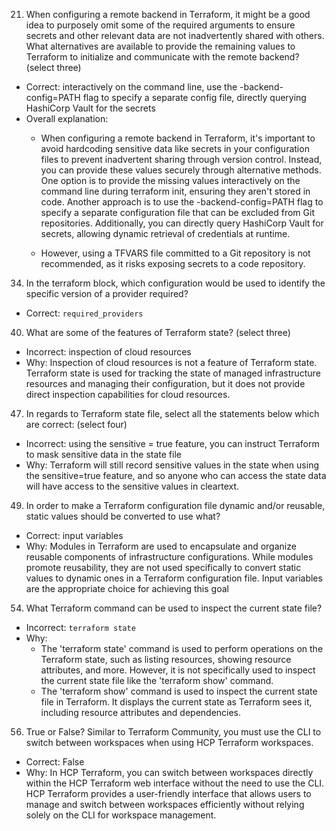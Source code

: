 21. When configuring a remote backend in Terraform, it might be a good idea to purposely omit some of the required arguments to ensure secrets and other relevant data are not inadvertently shared with others. What alternatives are available to provide the remaining values to Terraform to initialize and communicate with the remote backend? (select three)

- Correct: interactively on the command line, use the -backend-config=PATH flag to specify a separate config file, directly querying HashiCorp Vault for the secrets
- Overall explanation:
    - When configuring a remote backend in Terraform, it's important to avoid hardcoding sensitive data like secrets in your configuration files to prevent inadvertent sharing through version control. Instead, you can provide these values securely through alternative methods. One option is to provide the missing values interactively on the command line during terraform init, ensuring they aren't stored in code. Another approach is to use the -backend-config=PATH flag to specify a separate configuration file that can be excluded from Git repositories. Additionally, you can directly query HashiCorp Vault for secrets, allowing dynamic retrieval of credentials at runtime.

    - However, using a TFVARS file committed to a Git repository is not recommended, as it risks exposing secrets to a code repository.

34. In the terraform block, which configuration would be used to identify the specific version of a provider required?
- Correct: `required_providers`

40. What are some of the features of Terraform state? (select three)
- Incorrect: inspection of cloud resources
- Why: Inspection of cloud resources is not a feature of Terraform state. Terraform state is used for tracking the state of managed infrastructure resources and managing their configuration, but it does not provide direct inspection capabilities for cloud resources.

47. In regards to Terraform state file, select all the statements below which are correct: (select four)
- Incorrect: using the sensitive = true feature, you can instruct Terraform to mask sensitive data in the state file
- Why: Terraform will still record sensitive values in the state when using the sensitive=true feature, and so anyone who can access the state data will have access to the sensitive values in cleartext.

49. In order to make a Terraform configuration file dynamic and/or reusable, static values should be converted to use what?
- Correct: input variables
- Why: Modules in Terraform are used to encapsulate and organize reusable components of infrastructure configurations. While modules promote reusability, they are not used specifically to convert static values to dynamic ones in a Terraform configuration file. Input variables are the appropriate choice for achieving this goal

54. What Terraform command can be used to inspect the current state file?
- Incorrect: `terraform state`
- Why: 
    - The 'terraform state' command is used to perform operations on the Terraform state, such as listing resources, showing resource attributes, and more. However, it is not specifically used to inspect the current state file like the 'terraform show' command.
    - The 'terraform show' command is used to inspect the current state file in Terraform. It displays the current state as Terraform sees it, including resource attributes and dependencies.

56. True or False? Similar to Terraform Community, you must use the CLI to switch between workspaces when using HCP Terraform workspaces.
- Correct: False
- Why: In HCP Terraform, you can switch between workspaces directly within the HCP Terraform web interface without the need to use the CLI. HCP Terraform provides a user-friendly interface that allows users to manage and switch between workspaces efficiently without relying solely on the CLI for workspace management.

